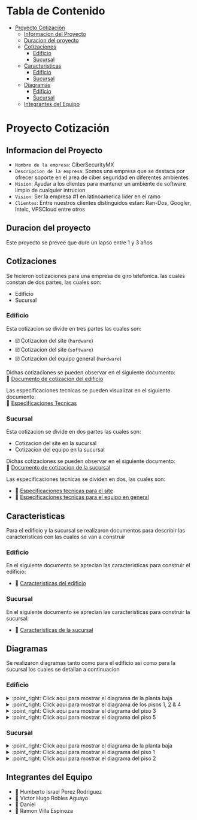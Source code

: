 # Tabla de Contenido

- [Proyecto Cotización](#proyecto-cotizaci-n)
  * [Informacion del Proyecto](#informacion-del-proyecto)
  * [Duracion del proyecto](#duracion-del-proyecto)
  * [Cotizaciones](#cotizaciones)
    + [Edificio](#edificio)
    + [Sucursal](#sucursal)
  * [Caracteristicas](#caracteristicas)
    + [Edificio](#edificio-1)
    + [Sucursal](#sucursal-1)
  * [Diagramas](#diagramas)
    + [Edificio](#edificio-2)
    + [Sucursal](#sucursal-2)
  * [Integrantes del Equipo](#integrantes-del-equipo)

# Proyecto Cotización

## Informacion del Proyecto

- `Nombre de la empresa`: CiberSecurityMX
- `Descripcion de la empresa`: Somos una empresa que se destaca por ofrecer soporte en el area de ciber seguridad en diferentes ambientes
- `Mision`: Ayudar a los clientes para mantener un ambiente de software limpio de cualquier intrucion
- `Vision`: Ser la empresa #1 en latinoamerica lider en el ramo
- `Clientes`: Entre nuestros clientes distinguidos estan: Ran-Dos, Googler, Intelc, VPSCloud entre otros

## Duracion del proyecto

Este proyecto se prevee que dure un lapso entre 1 y 3 años

## Cotizaciones

Se hicieron cotizaciones para una empresa de giro telefonica. las cuales constan de dos partes, las cuales son:

- Edificio
- Sucursal

### Edificio

Esta cotizacion se divide en tres partes las cuales son:

- :ballot_box_with_check: Cotizacion del site (`hardware`)
- :ballot_box_with_check: Cotizacion del site (`software`)
- :ballot_box_with_check: Cotizacion del equipo general (`hardware`)

Dichas cotizaciones se pueden observar en el siguiente documento: <br> 
:page_facing_up: [Documento de cotizacion del edificio](cotizaciones/edificio/Resumen.pdf)

Las especificaciones tecnicas se pueden visualizar en el siguiente documento: <br>
:page_facing_up: [Especificaciones Tecnicas](cotizaciones/edificio/Especificaciones.pdf)

### Sucursal

Esta cotizacion se divide en dos partes las cuales son:

- Cotizacion del site en la sucursal
- Cotizacion del equipo en la sucursal

Dichas cotizaciones se pueden observar en el siguiente documento: <br>
:page_facing_up: [Documento de cotizacion de la sucursal](cotizaciones/sucursal/Resumen.pdf)

Las especificaciones tecnicas se dividen en dos, las cuales son:

- :page_facing_up: [Especificaciones tecnicas para el site](cotizaciones/sucursal/EspecificacionesHardware.pdf)
- :page_facing_up: [Especificaciones tecnicas para el equipo en general](cotizaciones/sucursal/EspecificacionesEquipo.pdf)

## Caracteristicas

Para el edificio y la sucursal se realizaron documentos para describir las caracteristicas con las cuales se van a construir

### Edificio

En el siguiente documento se aprecian las caracteristicas para construir el edificio:

- :office: [Caracteristicas del edificio](caracteristicas/edificio/caracteristicasEdificio.pdf)

### Sucursal

En el siguiente documento se aprecian las caracteristicas para construir la sucursal:

- :office: [Caracteristicas de la sucursal](caracteristicas/edificio/caracteristicasSucursal.pdf)

## Diagramas

Se realizaron diagramas tanto como para el edificio asi como para la sucursal los cuales se detallan a continuacion

### Edificio

<details>
  <summary>:point_right: Click aqui para mostrar el diagrama de la planta baja</summary>

  ![Edificio - Planta Baja](diagramas/edificio/plantaBaja.png)
</details>

<details>
  <summary>:point_right: Click aqui para mostrar el diagrama de los pisos 1, 2 & 4</summary>

  ![Edificio - Pisos 1,2 & 4](diagramas/edificio/piso124.png)
</details>

<details>
  <summary>:point_right: Click aqui para mostrar el diagrama del piso 3</summary>

  ![Edificio - Piso 3](diagramas/edificio/piso3.png)
</details>

<details>
  <summary>:point_right: Click aqui para mostrar el diagrama del piso 5</summary>

  ![Edificio - Piso 5](diagramas/edificio/piso5.png)
</details>

### Sucursal

<details>
  <summary>:point_right: Click aqui para mostrar el diagrama de la planta baja</summary>

  ![Sucursal - Planta Baja](diagramas/sucursal/plantaBaja.png)
</details>

<details>
  <summary>:point_right: Click aqui para mostrar el diagrama del piso 1</summary>

  ![Sucursal - Piso 1](diagramas/sucursal/piso1.png)
</details>

<details>
  <summary>:point_right: Click aqui para mostrar el diagrama del piso 2</summary>

  ![Sucursal - Piso 2](diagramas/sucursal/piso2.png)
</details>

## Integrantes del Equipo

- :bust_in_silhouette: Humberto Israel Perez Rodriguez
- :bust_in_silhouette: Victor Hugo Robles Aguayo
- :bust_in_silhouette: Daniel
- :bust_in_silhouette: Ramon Villa Espinoza